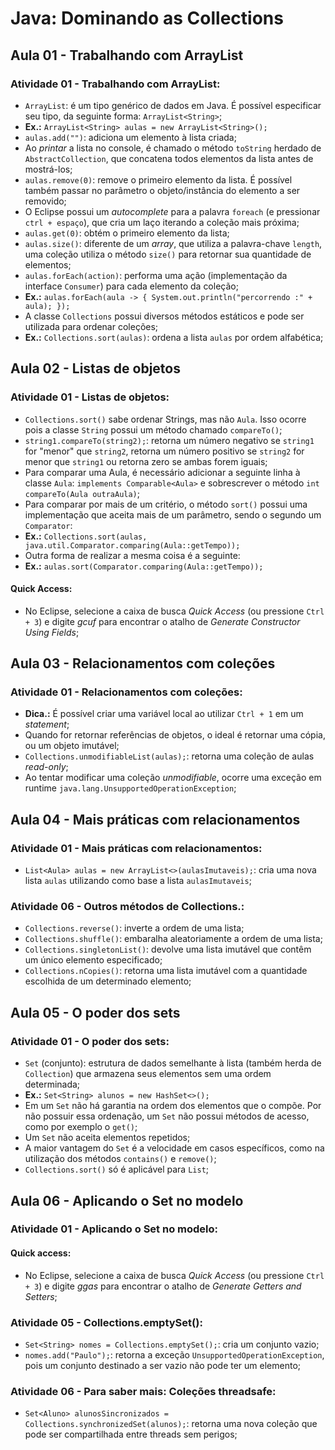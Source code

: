 # Java: Dominando as Collections

## Aula 01 - Trabalhando com ArrayList

### Atividade 01 - Trabalhando com ArrayList:

- `ArrayList`: é um tipo genérico de dados em Java. É possível especificar seu tipo, da seguinte forma: `ArrayList<String>`;
- **Ex.:** `ArrayList<String> aulas = new ArrayList<String>();`
- `aulas.add("")`: adiciona um elemento à lista criada;
- Ao *printar* a lista no console, é chamado o método `toString` herdado de `AbstractCollection`, que concatena todos elementos da lista antes de mostrá-los;
- `aulas.remove(0)`: remove o primeiro elemento da lista. É possível também passar no parâmetro o objeto/instância do elemento a ser removido;
- O Eclipse possui um *autocomplete* para a palavra `foreach` (e pressionar `ctrl + espaço`), que cria um laço iterando a coleção mais próxima;
- `aulas.get(0)`: obtém o primeiro elemento da lista;
- `aulas.size()`: diferente de um *array*, que utiliza a palavra-chave `length`, uma coleção utiliza o método `size()` para retornar sua quantidade de elementos;
- `aulas.forEach(action)`: performa uma ação (implementação da interface `Consumer`) para cada elemento da coleção;
- **Ex.:** `aulas.forEach(aula -> { System.out.println("percorrendo :" + aula); });`
- A classe `Collections` possui diversos métodos estáticos e pode ser utilizada para ordenar coleções;
- **Ex.:** `Collections.sort(aulas)`: ordena a lista `aulas` por ordem alfabética;

## Aula 02 - Listas de objetos

### Atividade 01 - Listas de objetos:

- `Collections.sort()` sabe ordenar Strings, mas não `Aula`. Isso ocorre pois a classe `String` possui um método chamado `compareTo()`;
- `string1.compareTo(string2);`: retorna um número negativo se `string1` for "menor" que `string2`, retorna um número positivo se `string2` for menor que `string1` ou retorna zero se ambas forem iguais;
- Para comparar uma Aula, é necessário adicionar a seguinte linha à classe `Aula`: `implements Comparable<Aula>` e sobrescrever o método `int compareTo(Aula outraAula)`;
- Para comparar por mais de um critério, o método `sort()` possui uma implementação que aceita mais de um parâmetro, sendo o segundo um `Comparator`:
- **Ex.:** `Collections.sort(aulas, java.util.Comparator.comparing(Aula::getTempo));`
- Outra forma de realizar a mesma coisa é a seguinte:
- **Ex.:** `aulas.sort(Comparator.comparing(Aula::getTempo));`

#### Quick Access:

- No Eclipse, selecione a caixa de busca *Quick Access* (ou pressione `Ctrl + 3`) e digite *gcuf* para encontrar o atalho de *Generate Constructor Using Fields*;

## Aula 03 - Relacionamentos com coleções

### Atividade 01 - Relacionamentos com coleções:

- **Dica.:** É possível criar uma variável local ao utilizar `Ctrl + 1` em um *statement*;
- Quando for retornar referências de objetos, o ideal é retornar uma cópia, ou um objeto imutável;
- `Collections.unmodifiableList(aulas);`: retorna uma coleção de aulas *read-only*;
- Ao tentar modificar uma coleção *unmodifiable*, ocorre uma exceção em runtime `java.lang.UnsupportedOperationException`;


## Aula 04 - Mais práticas com relacionamentos

### Atividade 01 - Mais práticas com relacionamentos:

- `List<Aula> aulas = new ArrayList<>(aulasImutaveis);`: cria uma nova lista `aulas` utilizando como base a lista `aulasImutaveis`;

### Atividade 06 - Outros métodos de Collections.:

- `Collections.reverse()`: inverte a ordem de uma lista;
- `Collections.shuffle()`: embaralha aleatoriamente a ordem de uma lista;
- `Collections.singletonList()`: devolve uma lista imutável que contêm um único elemento especificado;
- `Collections.nCopies()`: retorna uma lista imutável com a quantidade escolhida de um determinado elemento;


## Aula 05 - O poder dos sets

### Atividade 01 - O poder dos sets:

- `Set` (conjunto): estrutura de dados semelhante à lista (também herda de `Collection`) que armazena seus elementos sem uma ordem determinada;
- **Ex.:** `Set<String> alunos = new HashSet<>();`
- Em um `Set` não há garantia na ordem dos elementos que o compõe. Por não possuir essa ordenação, um `Set` não possui métodos de acesso, como por exemplo o `get()`;
- Um `Set` não aceita elementos repetidos;
- A maior vantagem do `Set` é a velocidade em casos específicos, como na utilização dos métodos `contains()` e `remove()`;
- `Collections.sort()` só é aplicável para `List`;


## Aula 06 - Aplicando o Set no modelo

### Atividade 01 - Aplicando o Set no modelo:

#### Quick access:

- No Eclipse, selecione a caixa de busca *Quick Access* (ou pressione `Ctrl + 3`) e digite *ggas* para encontrar o atalho de *Generate Getters and Setters*;

### Atividade 05 - Collections.emptySet():

- `Set<String> nomes = Collections.emptySet();`: cria um conjunto vazio;
- `nomes.add("Paulo");`: retorna a exceção `UnsupportedOperationException`, pois um conjunto destinado a ser vazio não pode ter um elemento;

### Atividade 06 - Para saber mais: Coleções threadsafe:

- `Set<Aluno> alunosSincronizados = Collections.synchronizedSet(alunos);`: retorna uma nova coleção que pode ser compartilhada entre threads sem perigos;
